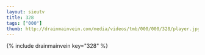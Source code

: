 ```yaml
--- 
layout: sieutv
title: 328
tags: ["000"]
thumb: http://drainmainvein.com/media/videos/tmb/000/000/328/player.jpg
---
```

{% include drainmainvein key="328" %} 
